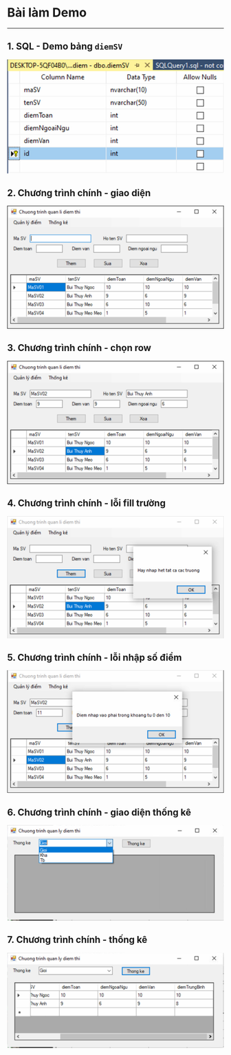 # Bài làm Demo

---

## 1. SQL - Demo bảng `diemSV`

![SQL](./images/sql.jpg)

## 2. Chương trình chính - giao diện

![](./images/demo1.jpg)

## 3. Chương trình chính - chọn row

![](./images/demo2.jpg)

## 4. Chương trình chính - lỗi fill trường

![](./images/demo3.jpg)

## 5. Chương trình chính - lỗi nhập số điểm

![](./images/demo4.jpg)

## 6. Chương trình chính - giao diện thống kê

![](./images/demo5.jpg)

## 7. Chương trình chính - thống kê

![](./images/demo6.jpg)

